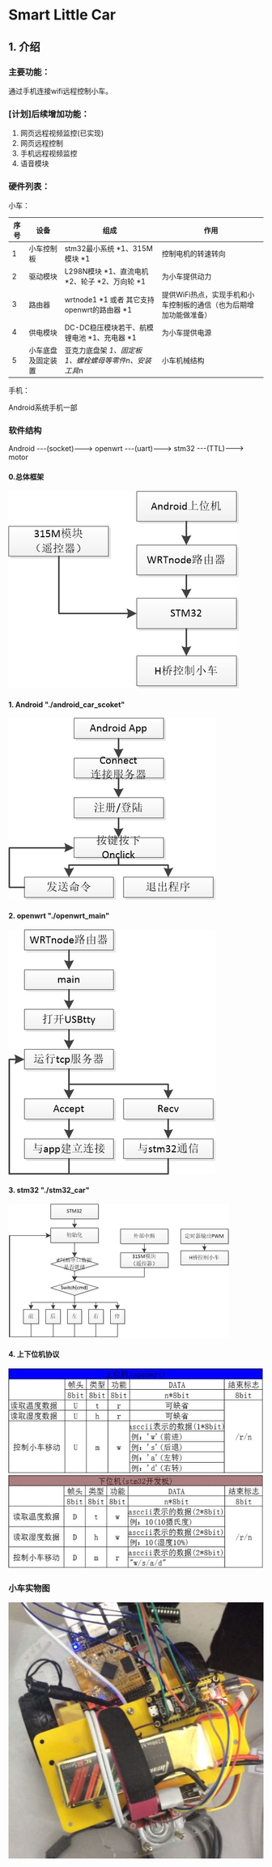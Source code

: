 # Smart Little Car

## 1. 介绍
### 主要功能：
通过手机连接wifi远程控制小车。

### [计划]后续增加功能：
1. 网页远程视频监控(已实现)
2. 网页远程控制
3. 手机远程视频监控
4. 语音模块

### 硬件列表：

小车：

|序号|设备|组成|作用|
|----|----|----|----|
|   1|小车控制板|stm32最小系统 *1、315M模块 *1|控制电机的转速转向|
|   2|驱动模块|L298N模块 *1、直流电机 *2、轮子 *2、万向轮 *1|为小车提供动力|
|   3|路由器|wrtnode1 *1 或者 其它支持openwrt的路由器 *1|提供WiFi热点，实现手机和小车控制板的通信（也为后期增加功能做准备）|
|   4|供电模块|DC-DC稳压模块若干、航模锂电池 *1、充电器 *1|为小车提供电源|
|   5|小车底盘及固定装置|亚克力底盘架 *1、固定板 *1、螺栓螺母等零件*n、安装工具*n|小车机械结构|

手机：

Android系统手机一部

### 软件结构

Android ---(socket)---> openwrt ---(uart)---> stm32 ---(TTL)---> motor

#### 0.总体框架
![all](https://github.com/daoshuti/smart_little_car/blob/master/img/smart_car.jpg?raw=true)

#### 1. Android "./android_car_scoket"
![app](https://github.com/daoshuti/smart_little_car/blob/master/img/app.jpg?raw=trues://github.com/daoshuti/smart_little_car/blob/master/img/app.jpg?raw=true)

#### 2. openwrt "./openwrt_main"
![main](https://github.com/daoshuti/smart_little_car/blob/master/img/main.jpg?raw=true)

#### 3. stm32 "./stm32_car"
![stm32](https://github.com/daoshuti/smart_little_car/blob/master/img/stm32.jpg?raw=true)

#### 4. 上下位机协议
![car_up](https://github.com/daoshuti/smart_little_car/blob/master/img/car_up.jpg?raw=trues://github.com/daoshuti/smart_little_car/blob/master/img/car_up.jpg?raw=true)
![car_down](https://github.com/daoshuti/smart_little_car/blob/master/img/car_down.jpg?raw=trues://github.com/daoshuti/smart_little_car/blob/master/img/car_down.jpg?raw=true)

### 小车实物图

![car](https://github.com/daoshuti/smart_little_car/blob/master/img/car.jpg?raw=tru://github.com/daoshuti/smart_little_car/blob/master/img/car.jpg?raw=true)


